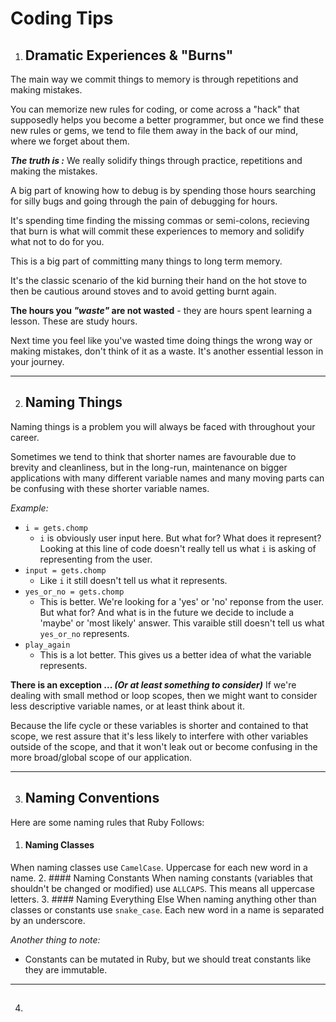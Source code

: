 # Coding Tips

1. ## Dramatic Experiences & "Burns"

The main way we commit things to memory is through repetitions and making mistakes.

You can memorize new rules for coding, or come across a "hack" that supposedly helps you become a better programmer, but once we find these new rules or gems, we tend to file them away in the back of our mind, where we forget about them.

**_The truth is :_**
We really solidify things through practice, repetitions and making the mistakes.

A big part of knowing how to debug is by spending those hours searching for silly bugs and going through the pain of debugging for hours.

It's spending time finding the missing commas or semi-colons, recieving that burn is what will commit these experiences to memory and solidify what not to do for you.

This is a big part of committing many things to long term memory.

It's the classic scenario of the kid burning their hand on the hot stove to then be cautious around stoves and to avoid getting burnt again.

**The hours you _"waste"_ are not wasted** - they are hours spent learning a lesson. These are study hours.

Next time you feel like you've wasted time doing things the wrong way or making mistakes, don't think of it as a waste. It's another essential lesson in your journey.

<hr>

2. ## Naming Things

Naming things is a problem you will always be faced with throughout your career.

Sometimes we tend to think that shorter names are favourable due to brevity and cleanliness, but in the long-run, maintenance on bigger applications with many different variable names and many moving parts can be confusing with these shorter variable names.

_Example:_

- `i = gets.chomp`
  - `i` is obviously user input here. But what for? What does it represent?
    Looking at this line of code doesn't really tell us what `i` is asking of representing from the user.
- `input = gets.chomp`
  - Like `i` it still doesn't tell us what it represents.
- `yes_or_no = gets.chomp`
  - This is better.
    We're looking for a 'yes' or 'no' reponse from the user. But what for? And what is in the future we decide to include a 'maybe' or 'most likely' answer. This varaible still doesn't tell us what `yes_or_no` represents.
- `play_again`
  - This is a lot better.
    This gives us a better idea of what the variable represents.

**There is an exception ... _(Or at least something to consider)_**
If we're dealing with small method or loop scopes, then we might want to consider less descriptive variable names, or at least think about it.

Because the life cycle or these variables is shorter and contained to that scope, we rest assure that it's less likely to interfere with other variables outside of the scope, and that it won't leak out or become confusing in the more broad/global scope of our application.

<hr>

3. ## Naming Conventions
Here are some naming rules that Ruby Follows:
  1. #### Naming Classes
   When naming classes use `CamelCase`. Uppercase for each new word in a name.
  2. #### Naming Constants
   When naming constants (variables that shouldn't be changed or modified) use `ALLCAPS`. This means all uppercase letters.
  3. #### Naming Everything Else
   When naming anything other than classes or constants use `snake_case`. Each new word in a name is separated by an underscore.

_Another thing to note:_
* Constants can be mutated in Ruby, but we should treat constants like they are immutable.

<hr>

4. ##
